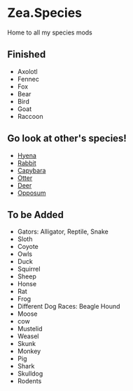 # Zea.Species
Home to all my species mods

## Finished
- Axolotl
- Fennec
- Fox
- Bear
- Bird
- Goat
- Raccoon
## Go look at other's species!
- [Hyena](https://thunderstore.io/c/webfishing/p/DarnHyena/YeenBFishin/)
- [Rabbit](https://thunderstore.io/c/webfishing/p/eng/rabbit/)
- [Capybara](https://thunderstore.io/c/webfishing/p/GnarlyGnoll/Capybara/)
- [Otter](https://thunderstore.io/c/webfishing/p/Racush/Otters/)
- [Deer](https://thunderstore.io/c/webfishing/p/GnarlyGnoll/Deer/)
- [Opposum](https://thunderstore.io/c/webfishing/p/2cute2game/Awesome_Possums/)

## To be Added
- Gators: Alligator, Reptile, Snake
- Sloth
- Coyote
- Owls
- Duck
- Squirrel
- Sheep
- Honse
- Rat
- Frog
- Different Dog Races: Beagle Hound
- Moose
- cow
- Mustelid
- Weasel
- Skunk
- Monkey
- Pig
- Shark
- Skulldog
- Rodents
